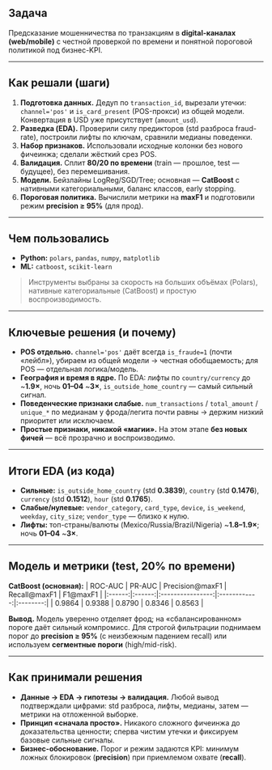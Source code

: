 ## Задача
Предсказание мошенничества по транзакциям в **digital-каналах (web/mobile)** с честной проверкой по времени и понятной пороговой политикой под бизнес-KPI.

---

## Как решали (шаги)
1. **Подготовка данных.** Дедуп по `transaction_id`, вырезали утечки: `channel='pos'` и `is_card_present` (POS-прокси) из общей модели. Конвертация в USD уже присутствует (`amount_usd`).
2. **Разведка (EDA).** Проверили силу предикторов (std разброса fraud-rate), построили лифты по ключам, сравнили медианы поведенки.
3. **Набор признаков.** Использовали исходные колонки без нового фичеинжа; сделали жёсткий срез POS.
4. **Валидация.** Сплит **80/20 по времени** (train — прошлое, test — будущее), без перемешивания.
5. **Модели.** Бейзлайны LogReg/SGD/Tree; основная — **CatBoost** с нативными категориальными, баланс классов, early stopping.
6. **Пороговая политика.** Вычислили метрики на **maxF1** и подготовили режим **precision ≥ 95%** (для прод).

---

## Чем пользовались
- **Python:** `polars`, `pandas`, `numpy`, `matplotlib`  
- **ML:** `catboost`, `scikit-learn`

> Инструменты выбраны за скорость на больших объёмах (Polars), нативные категориальные (CatBoost) и простую воспроизводимость.

---

## Ключевые решения (и почему)
- **POS отдельно.** `channel='pos'` даёт всегда `is_fraude=1` (почти «лейбл»), убираем из общей модели → честная обобщаемость; для POS — отдельная логика/модель.
- **География и время в ядре.** По EDA: лифты по `country/currency` до ~**1.9×**, ночь **01–04** ~**3×**, `is_outside_home_country` — самый сильный сигнал.
- **Поведенческие признаки слабые.** `num_transactions` / `total_amount` / `unique_*` по медианам у фрода/легита почти равны → держим низкий приоритет или исключаем.
- **Простые признаки, никакой «магии».** На этом этапе **без новых фичей** — всё прозрачно и воспроизводимо.

---

## Итоги EDA (из кода)
- **Сильные:** `is_outside_home_country` (std **0.3839**), `country` (std **0.1476**), `currency` (std **0.1512**), `hour` (std **0.1765**).  
- **Слабые/нулевые:** `vendor_category`, `card_type`, `device`, `is_weekend`, `weekday`, `city_size`; `vendor_type` — близко к нулю.  
- **Лифты:** топ-страны/валюты (Mexico/Russia/Brazil/Nigeria) ~**1.8–1.9×**; ночь **01–04** ~**3×**.

---

## Модель и метрики (test, 20% по времени)
**CatBoost (основная):**
| ROC-AUC | PR-AUC | Precision@maxF1 | Recall@maxF1 | F1@maxF1 |
|:------:|:------:|:----------------:|:------------:|:--------:|
| 0.9864 | 0.9388 |      0.8790      |    0.8346    |  0.8563  |

**Вывод.** Модель уверенно отделяет фрод; на «сбалансированном» пороге даёт сильный компромисс. Для строгой фильтрации поднимаем порог до **precision ≥ 95%** (с неизбежным падением recall) или используем **сегментные пороги** (high/mid-risk).

---

## Как принимали решения
- **Данные → EDA → гипотезы → валидация.** Любой вывод подтверждали цифрами: std разброса, лифты, медианы, затем — метрики на отложенной выборке.
- **Принцип «сначала просто».** Никакого сложного фичеинжа до доказательства ценности; сперва чистим утечки и фиксируем базовые сильные сигналы.
- **Бизнес-обоснование.** Порог и режим задаются KPI: минимум ложных блокировок (**precision**) при приемлемом охвате (**recall**).

